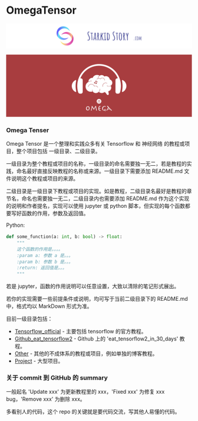 # OmegaTensor

![starkidstory](Image/starkidstory_title.png)

![omega](Image/omega_title.png)

### Omega Tenser

Omega Tensor 是一个整理和实践众多有关 Tensorflow 和 神经网络 的教程或项目，整个项目包括 一级目录、二级目录。

一级目录为整个教程或项目的名称，一级目录的命名需要独一无二，若是教程的实践，命名最好直接反映教程的名称或来源。一级目录下需要添加
README.md 文件说明这个教程或项目的来源。

二级目录是一级目录下教程或项目的实现。如是教程，二级目录名最好是教程的章节名，命名也需要独一无二，二级目录内也需要添加 README.md 
作为这个实现的说明和作者提名，实现可以使用 jupyter 或 python 脚本，但实现的每个函数都要写好函数的作用，参数及返回值。

Python:

```python
def some_function(a: int, b: bool) -> float:
    """
    这个函数的作用是。。。。
    :param a: 参数 a 是。。。
    :param b: 参数 b 是。。。
    :return: 返回值是。。。
    """
```

若是 jupyter，函数的作用说明可以任意设置，大致以清除的笔记形式展出。

若你的实现需要一些前提条件或说明，均可写于当前二级目录下的 README.md 中，格式均以 MarkDown 形式为准。

目前一级目录包括：

- [Tensorflow_official](Tensorflow_official) - 主要包括 tensorflow 的官方教程。
- [Github_eat_tensorflow2](Github_eat_tensorflow2) - Github 上的 'eat_tensorflow2_in_30_days' 教程。
- [Other](Other) - 其他的不成体系的教程或项目，例如单独的博客教程。
- [Project](Project) - 大型项目。

### 关于 commit 到 GitHub 的 summary

一般起名 'Update xxx' 为更新教程里的 xxx，'Fixed xxx' 为修复 xxx bug，'Remove xxx' 为删除 xxx。

多看别人的代码，这个 repo 的关键就是要代码交流，写其他人易懂的代码。
